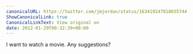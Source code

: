 ```yaml
---
canonicalURL: https://twitter.com/jmjordan/status/163419247018655744
ShowCanonicalLink: true
CanonicalLinkText: View original on
date: 2012-01-29T00:32:39+00:00
---
```

I want to watch a movie. Any suggestions?